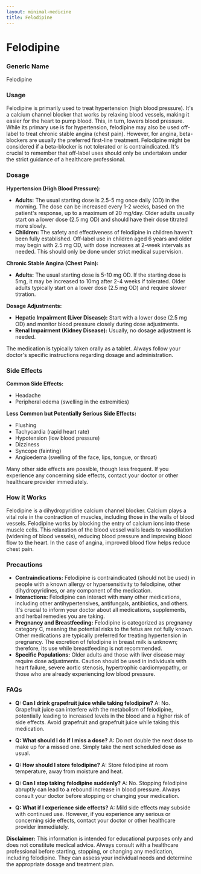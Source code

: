 ```yaml
---
layout: minimal-medicine
title: Felodipine
---
```


# Felodipine
### Generic Name
Felodipine

### Usage
Felodipine is primarily used to treat hypertension (high blood pressure).  It's a calcium channel blocker that works by relaxing blood vessels, making it easier for the heart to pump blood.  This, in turn, lowers blood pressure.  While its primary use is for hypertension, felodipine may also be used off-label to treat chronic stable angina (chest pain).  However, for angina, beta-blockers are usually the preferred first-line treatment. Felodipine might be considered if a beta-blocker is not tolerated or is contraindicated.  It's crucial to remember that off-label uses should only be undertaken under the strict guidance of a healthcare professional.

### Dosage

**Hypertension (High Blood Pressure):**

* **Adults:** The usual starting dose is 2.5-5 mg once daily (OD) in the morning. The dose can be increased every 1-2 weeks, based on the patient's response, up to a maximum of 20 mg/day. Older adults usually start on a lower dose (2.5 mg OD) and should have their dose titrated more slowly.
* **Children:** The safety and effectiveness of felodipine in children haven't been fully established.  Off-label use in children aged 6 years and older may begin with 2.5 mg OD, with dose increases at 2-week intervals as needed.  This should only be done under strict medical supervision.

**Chronic Stable Angina (Chest Pain):**

* **Adults:**  The usual starting dose is 5-10 mg OD. If the starting dose is 5mg, it may be increased to 10mg after 2-4 weeks if tolerated. Older adults typically start on a lower dose (2.5 mg OD) and require slower titration.

**Dosage Adjustments:**

* **Hepatic Impairment (Liver Disease):**  Start with a lower dose (2.5 mg OD) and monitor blood pressure closely during dose adjustments.
* **Renal Impairment (Kidney Disease):**  Usually, no dosage adjustment is needed.


The medication is typically taken orally as a tablet.  Always follow your doctor's specific instructions regarding dosage and administration.


### Side Effects

**Common Side Effects:**

* Headache
* Peripheral edema (swelling in the extremities)

**Less Common but Potentially Serious Side Effects:**

* Flushing
* Tachycardia (rapid heart rate)
* Hypotension (low blood pressure)
* Dizziness
* Syncope (fainting)
* Angioedema (swelling of the face, lips, tongue, or throat)

Many other side effects are possible, though less frequent. If you experience any concerning side effects, contact your doctor or other healthcare provider immediately.


### How it Works

Felodipine is a dihydropyridine calcium channel blocker.  Calcium plays a vital role in the contraction of muscles, including those in the walls of blood vessels.  Felodipine works by blocking the entry of calcium ions into these muscle cells. This relaxation of the blood vessel walls leads to vasodilation (widening of blood vessels), reducing blood pressure and improving blood flow to the heart.  In the case of angina, improved blood flow helps reduce chest pain.


### Precautions

* **Contraindications:** Felodipine is contraindicated (should not be used) in people with a known allergy or hypersensitivity to felodipine, other dihydropyridines, or any component of the medication.
* **Interactions:** Felodipine can interact with many other medications, including other antihypertensives, antifungals, antibiotics, and others.  It's crucial to inform your doctor about all medications, supplements, and herbal remedies you are taking.
* **Pregnancy and Breastfeeding:** Felodipine is categorized as pregnancy category C, meaning the potential risks to the fetus are not fully known.  Other medications are typically preferred for treating hypertension in pregnancy.  The excretion of felodipine in breast milk is unknown; therefore, its use while breastfeeding is not recommended.
* **Specific Populations:** Older adults and those with liver disease may require dose adjustments.  Caution should be used in individuals with heart failure, severe aortic stenosis, hypertrophic cardiomyopathy, or those who are already experiencing low blood pressure.


### FAQs

* **Q: Can I drink grapefruit juice while taking felodipine?** A: No. Grapefruit juice can interfere with the metabolism of felodipine, potentially leading to increased levels in the blood and a higher risk of side effects. Avoid grapefruit and grapefruit juice while taking this medication.

* **Q: What should I do if I miss a dose?** A: Do not double the next dose to make up for a missed one.  Simply take the next scheduled dose as usual.

* **Q: How should I store felodipine?** A: Store felodipine at room temperature, away from moisture and heat.

* **Q: Can I stop taking felodipine suddenly?** A: No.  Stopping felodipine abruptly can lead to a rebound increase in blood pressure.  Always consult your doctor before stopping or changing your medication.

* **Q:  What if I experience side effects?** A:  Mild side effects may subside with continued use.  However, if you experience any serious or concerning side effects, contact your doctor or other healthcare provider immediately.


**Disclaimer:**  This information is intended for educational purposes only and does not constitute medical advice. Always consult with a healthcare professional before starting, stopping, or changing any medication, including felodipine.  They can assess your individual needs and determine the appropriate dosage and treatment plan.
